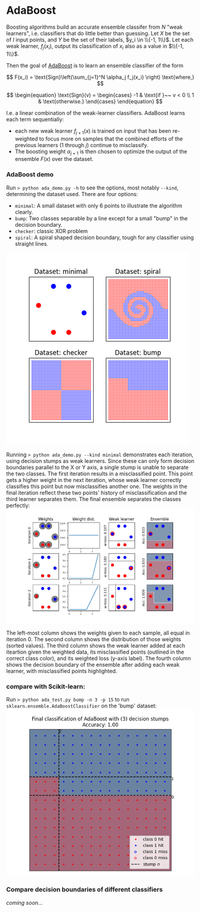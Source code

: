 # AdaBoost

Boosting algorithms build an accurate ensemble classifer from $N$ "weak learners", i.e. classifiers that do little better than guessing.  Let $X$ be the set of $I$ input points, and $Y$ be the set of their labels,  $y_i \in \\{-1, 1\\}$.  Let each weak learner, $f_j(x_i)$, output its classification of $x_i$ also as a value in $\\{-1, 1\\}$. 

Then the goal of [AdaBoost](https://en.wikipedia.org/wiki/AdaBoost) is to learn an ensemble classifier of the form

$$
F(x_i) = \text{Sign}\left(\sum_{j=1}^N \alpha_j f_j(x_i) \right) \text{where,}
$$


$$
\begin{equation}
\text{Sign}(v)  = 
\begin{cases}
    -1 & \text{if }~~ v < 0 \\
    1 & \text{otherwise.}
\end{cases}
\end{equation}
$$

I.e. a linear combination of the weak-learner classifiers.  AdaBoost learns each term sequentially: 
* each new weak learner $f_{j+1}(x)$ is trained on input that has been re-weighted to focus more on samples that the combined efforts of the previous learners ($1$ through $j$) continue to misclassify.  
* The boosting weight $\alpha_{j+1}$ is then chosen to optimize the output of the ensemble $F(x)$ over the dataset.

### AdaBoost demo

Run `> python ada_demo.py -h` to see the options, most notably `--kind`, determining the dataset used. There are four options:
 * `minimal`: A small dataset with only 6 points to illustrate the algorithm clearly.
 * `bump`: Two classes separable by a line except for a small "bump" in the decision boundary.
 * `checker`:  classic XOR problem
 * `spiral`:  A spiral shaped decision boundary, tough for any classifier using straight lines.
 
![datasets](/ada_boost/assets/datasets.png)

Running `> python ada_demo.py --kind minimal` demonstrates each iteration, using decision stumps as weak learners.  Since these can only form decision boundaries parallel to the X or Y axis, a single stump is unable to separate the two classes.  The first iteration results in a misclassified point.  This point gets a higher weight in the next iteration, whose weak learner correctly classifies this point but now misclassifies another one.  The weights in the final iteration reflect these two points' history of misclassification and the third learner separates them.  The final ensemble separates the classes perfectly:
![demo](/ada_boost/assets/demo_minimal.png)

The left-most column shows the weights given to each sample, all equal in iteration 0.  The second column shows the distribution of those weights (sorted values). The third column shows the weak learner added at each iteartion given the weighted data, its misclassified points (outlined in the correct class color), and its weighted loss (y-axis label).  The fourth column shows the decision boundary of the ensemble after adding each weak learner, with misclassified points highlighted.

### compare with Scikit-learn:

Run `> python ada_test.py bump -n 3 -p 15` to run `sklearn.ensemble.AdaBoostClassifier` on the 'bump' dataset:
![scikit_bump](/ada_boost/assets/scikit_adaboost_bump.png)


### Compare decision boundaries of different classifiers
*coming soon...*